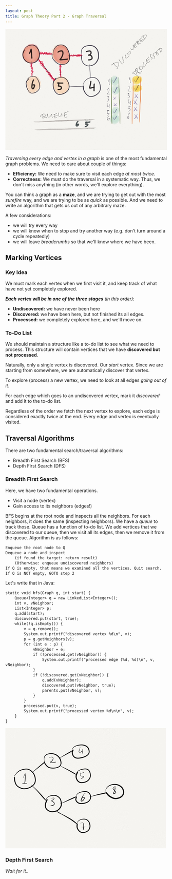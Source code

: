 ```yaml
---
layout: post
title: Graph Theory Part 2 - Graph Traversal
---
```

![](/public/img/g2/traversal.jpg "graph traversal")

*Traversing every edge and vertex in a graph* is one of the most fundamental graph problems. We need to care about couple of things:

* **Efficiency:** We need to make sure to visit each edge *at most twice*.
* **Correctness:** We must do the traversal in a systematic way. Thus, we don't miss anything (in other words, we'll explore everything).

You can think a graph as a **maze**, and we are trying to get out with the most *surefire* way, and we are trying to be as *quick* as possible. And we need to write an algorithm that gets us out of any arbitrary maze.

A few considerations:

* we will try every way
* we will know when to stop and try another way (e.g. don't turn around a cycle repeatedly)
* we will leave *breadcrumbs* so that we'll know where we have been.

## Marking Vertices
### Key Idea
We must mark each vertex when we first visit it, and keep track of what have not yet completely explored.

**_Each vertex will be in one of the three stages_** *(in this order)*:

* **Undiscovered:** we have never been here
* **Discovered:** we have been here, but not finished its all edges.
* **Processed:** we completely explored here, and we'll move on.

### To-Do List
We should maintain a structure like a to-do list to see what we need to process.
This structure will contain vertices that we have **discovered but not processed**.

Naturally, only a single vertex is discovered. Our *start* vertex. Since we are starting from somewhere, we are automatically discover that vertex.

To explore (process) a new vertex, we need to look at all edges *going out of it*.

For each edge which goes to an undiscovered vertex, mark it *discovered* and add it to the to-do list.

Regardless of the order we fetch the next vertex to explore, each edge is considered exactly twice at the end. Every edge and vertex is eventually visited.

## Traversal Algorithms

There are two fundamental search/traversal algorithms:

* Breadth First Search (BFS)
* Depth First Search (DFS)

### Breadth First Search
Here, we have two fundamental operations.

* Visit a node (vertex)
* Gain access to its neighbors (edges!)

BFS begins at the root node and inspects all the neighbors. For each neighbors, it does the same (inspecting neighbors). We have a *queue* to track those. Queue has a function of to-do list. We add vertices that we discovered to our queue, then we visit all its edges, then we remove it from the queue.
Algorithm is as follows:

```
Enqueue the root node to Q
Dequeue a node and inspect
    (if found the target: return result)
    (Otherwise: enqueue undiscovered neighbors)
If Q is empty, that means we examined all the vertices. Quit search.
If Q is NOT empty, GOTO step 2
```

Let's write that in Java:

```
static void bfs(Graph g, int start) {
    Queue<Integer> q = new LinkedList<Integer>();
    int v, vNeighbor;
    List<Integer> p;
    q.add(start);
    discovered.put(start, true);
    while(!q.isEmpty()) {
        v = q.remove();
        System.out.printf("discovered vertex %d\n", v);
        p = g.getNeighbors(v);
        for (int e : p) {
            vNeighbor = e;
            if (!processed.get(vNeighbor)) {
                System.out.printf("processed edge (%d, %d)\n", v, vNeighbor);
            }
            if (!discovered.get(vNeighbor)) {
                q.add(vNeighbor);
                discovered.put(vNeighbor, true);
                parents.put(vNeighbor, v);
            }
        }
        processed.put(v, true);
        System.out.printf("processed vertex %d\n\n", v);
    }
}
```

![](/public/img/g2/bfs.gif "this is bfs")

### Depth First Search
*Wait for it..*
